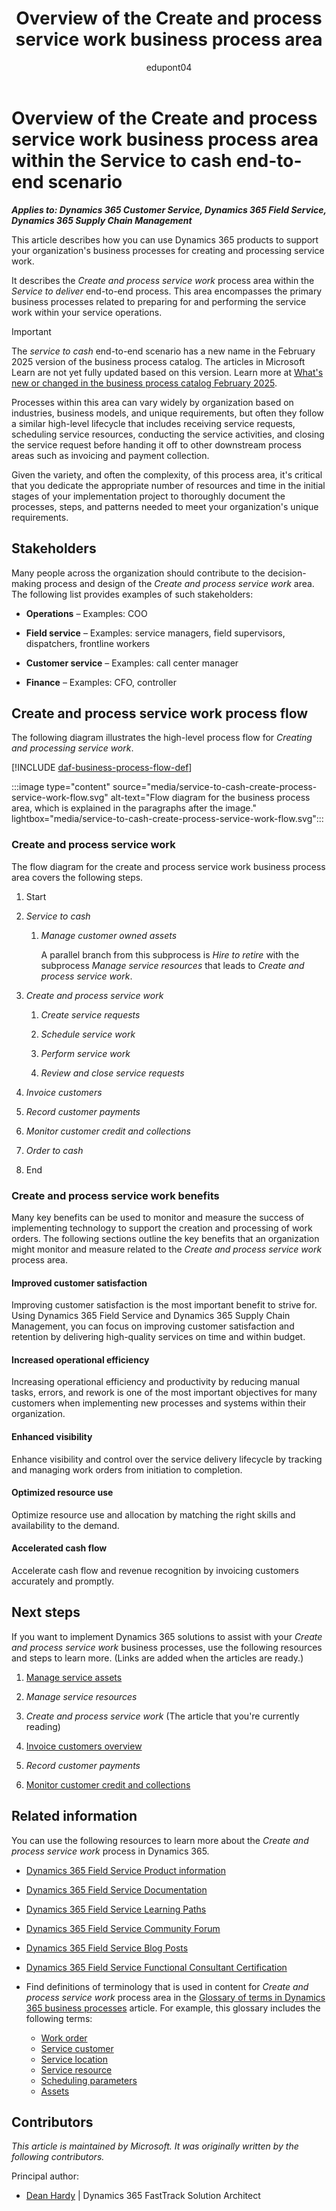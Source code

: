 ﻿---
title: Overview of the Create and process service work business process area
description: Learn how you can use Dynamics 365 products to support your organization's business processes for creating and processing work related to services.
ms.date: 02/21/2024
ms.topic: conceptual
author: edupont04
ms.author: DeanHardy
---

# Overview of the Create and process service work business process area within the Service to cash end-to-end scenario

***Applies to: Dynamics 365 Customer Service, Dynamics 365 Field Service, Dynamics 365 Supply Chain Management***

This article describes how you can use Dynamics 365 products to support your organization's business processes for creating and processing service work.

It describes the *Create and process service work* process area within the *Service to deliver* end-to-end process. This area encompasses the primary business processes related to preparing for and performing the service work within your service operations.

> [!IMPORTANT]
> The *service to cash* end-to-end scenario has a new name in the February 2025 version of the business process catalog. The articles in Microsoft Learn are not yet fully updated based on this version. Learn more at [What's new or changed in the business process catalog February 2025](about-whats-new-2025-february.md).

Processes within this area can vary widely by organization based on industries, business models, and unique requirements, but often they follow a similar high-level lifecycle that includes receiving service requests, scheduling service resources, conducting the service activities, and closing the service request before handing it off to other downstream process areas such as invoicing and payment collection.

Given the variety, and often the complexity, of this process area, it's critical that you dedicate the appropriate number of resources and time in the initial stages of your implementation project to thoroughly document the processes, steps, and patterns needed to meet your organization's unique requirements.

## Stakeholders

Many people across the organization should contribute to the decision-making process and design of the *Create and process service work* area. The following list provides examples of such stakeholders:

- **Operations** – Examples: COO 

- **Field service** – Examples: service managers, field supervisors, dispatchers, frontline workers

- **Customer service** – Examples: call center manager

- **Finance** – Examples: CFO, controller

## Create and process service work process flow 

The following diagram illustrates the high-level process flow for *Creating and processing service work*.

[!INCLUDE [daf-business-process-flow-def](~/../shared-content/shared/guidance-includes/daf-business-process-flow-def.md)]

:::image type="content" source="media/service-to-cash-create-process-service-work-flow.svg" alt-text="Flow diagram for the business process area, which is explained in the paragraphs after the image." lightbox="media/service-to-cash-create-process-service-work-flow.svg":::

### Create and process service work

The flow diagram for the create and process service work business process area covers the following steps.

1. Start

2. *Service to cash*

    1. *Manage customer owned assets*

       A parallel branch from this subprocess is *Hire to retire* with the subprocess *Manage service resources* that leads to *Create and process service work*.

3. *Create and process service work*

    1. *Create service requests*

    2. *Schedule service work*

    3. *Perform service work*

    4. *Review and close service requests*

4. *Invoice customers*

5. *Record customer payments*

6. *Monitor customer credit and collections*

7. *Order to cash*

8. End

### Create and process service work benefits

Many key benefits can be used to monitor and measure the success of implementing technology to support the creation and processing of work orders. The following sections outline the key benefits that an organization might monitor and measure related to the *Create and process service work* process area.

####  Improved customer satisfaction

Improving customer satisfaction is the most important benefit to strive for. Using Dynamics 365 Field Service and Dynamics 365 Supply Chain Management, you can focus on improving customer satisfaction and retention by delivering high-quality services on time and within budget.

####  Increased operational efficiency

Increasing operational efficiency and productivity by reducing manual tasks, errors, and rework is one of the most important objectives for many customers when implementing new processes and systems within their organization.

#### Enhanced visibility

Enhance visibility and control over the service delivery lifecycle by tracking and managing work orders from initiation to completion.

#### Optimized resource use

Optimize resource use and allocation by matching the right skills and availability to the demand.

#### Accelerated cash flow

Accelerate cash flow and revenue recognition by invoicing customers accurately and promptly.

## Next steps

If you want to implement Dynamics 365 solutions to assist with your *Create and process service work* business processes, use the following resources and steps to learn more. (Links are added when the articles are ready.)

1. [Manage service assets](service-to-cash-manage-service-assets.md)  

2. *Manage service resources*

3. *Create and process service work* (The article that you're currently reading)

4. [Invoice customers overview](order-to-cash-invoice-sales-orders-overview.md)

5. *Record customer payments*

6. [Monitor customer credit and collections](order-to-cash-monitor-customer-credit-collections-overview.md)

## Related information

You can use the following resources to learn more about the *Create and process service work* process in Dynamics 365.

- [Dynamics 365 Field Service Product information](https://www.microsoft.com/dynamics-365/products/field-service)
- [Dynamics 365 Field Service Documentation](/dynamics365/field-service/finance-operations-integration)
- [Dynamics 365 Field Service Learning Paths](/training/browse/?expanded=dynamics-365&products=dynamics-field-service&resource_type=learning%20path)
- [Dynamics 365 Field Service Community Forum](https://community.dynamics.com/365/fieldservice/f/dynamics-365-for-field-service-forum)
- [Dynamics 365 Field Service Blog Posts](https://cloudblogs.microsoft.com/dynamics365/it/product/dynamics-365-field-service/?sort-by=newest-oldest&date=any&s=)
- [Dynamics 365 Field Service Functional Consultant Certification](/credentials/certifications/exams/mb-240/)
- Find definitions of terminology that is used in content for *Create and process service work* process area in the [Glossary of terms in Dynamics 365 business processes](glossary.md) article. For example, this glossary includes the following terms:

    - [Work order](glossary.md#work-order)
    - [Service customer](glossary.md#service-customer)
    - [Service location](glossary.md#service-location)
    - [Service resource](glossary.md#service-resource)
    - [Scheduling parameters](glossary.md#scheduling-parameters)
    - [Assets](glossary.md#asset)

## Contributors

*This article is maintained by Microsoft. It was originally written by the following contributors.*

Principal author:

- [Dean Hardy](https://www.linkedin.com/in/deanhardy/) | Dynamics 365 FastTrack Solution Architect


